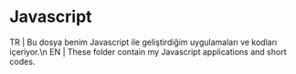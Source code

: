 # Javascript
TR | Bu dosya benim Javascript ile geliştirdiğim uygulamaları ve kodları içeriyor.\n
EN | These folder contain my Javascript applications and short codes. 

